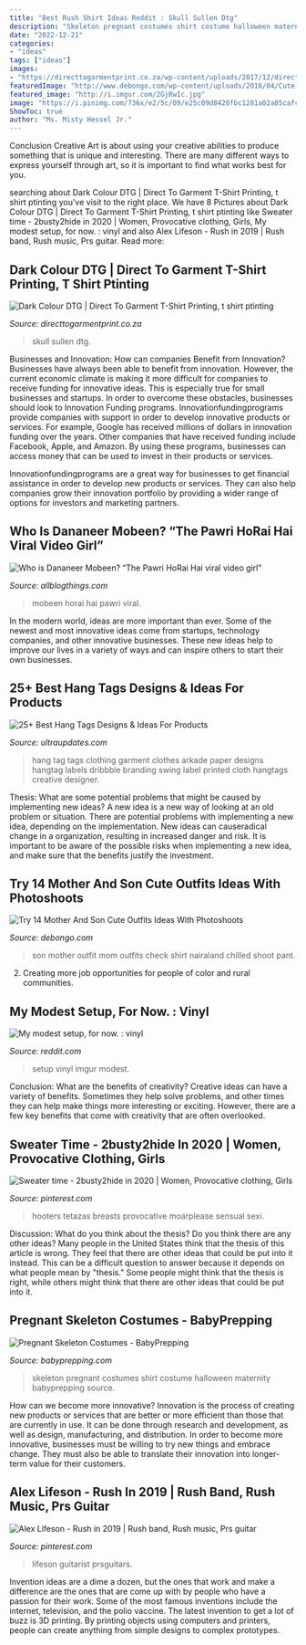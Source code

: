 ```yaml
---
title: "Best Rush Shirt Ideas Reddit : Skull Sullen Dtg"
description: "Skeleton pregnant costumes shirt costume halloween maternity babyprepping source"
date: "2022-12-21"
categories:
- "ideas"
tags: ["ideas"]
images:
- "https://directtogarmentprint.co.za/wp-content/uploads/2017/12/direct-to-garment-51-768x960.jpg"
featuredImage: "http://www.debongo.com/wp-content/uploads/2016/04/Cute-Mother-Son-Outfit-Ideas-5.jpg"
featured_image: "http://i.imgur.com/2GjRwIc.jpg"
image: "https://i.pinimg.com/736x/e2/5c/09/e25c09d8428fbc1281a02a05cafcd511.jpg"
ShowToc: true
author: "Ms. Misty Hessel Jr."
---
```



Conclusion
Creative Art is about using your creative abilities to produce something that is unique and interesting. There are many different ways to express yourself through art, so it is important to find what works best for you.

	

		
searching about Dark Colour DTG | Direct To Garment T-Shirt Printing, t shirt ptinting you've visit to the right place. We have 8 Pictures about Dark Colour DTG | Direct To Garment T-Shirt Printing, t shirt ptinting like Sweater time - 2busty2hide in 2020 | Women, Provocative clothing, Girls, My modest setup, for now. : vinyl and also Alex Lifeson - Rush in 2019 | Rush band, Rush music, Prs guitar. Read more:
		
    
## Dark Colour DTG | Direct To Garment T-Shirt Printing, T Shirt Ptinting

<img loading=lazy src="https://directtogarmentprint.co.za/wp-content/uploads/2017/12/direct-to-garment-51-768x960.jpg" onerror="this.onerror=null;this.src='https://tse2.mm.bing.net/th?id=OIP.5Pf8y-ugcvTWwASmSqWn8QHaJQ&amp;pid=15.1';" alt="Dark Colour DTG | Direct To Garment T-Shirt Printing, t shirt ptinting">

_Source: directtogarmentprint.co.za_

>skull sullen dtg. 

	

Businesses and Innovation: How can companies Benefit from Innovation?
Businesses have always been able to benefit from innovation. However, the current economic climate is making it more difficult for companies to receive funding for innovative ideas. This is especially true for small businesses and startups. In order to overcome these obstacles, businesses should look to Innovation Funding programs.
Innovationfundingprograms provide companies with support in order to develop innovative products or services. For example, Google has received millions of dollars in innovation funding over the years. Other companies that have received funding include Facebook, Apple, and Amazon. By using these programs, businesses can access money that can be used to invest in their products or services.

Innovationfundingprograms are a great way for businesses to get financial assistance in order to develop new products or services. They can also help companies grow their innovation portfolio by providing a wider range of options for investors and marketing partners.

    
## Who Is Dananeer Mobeen? “The Pawri HoRai Hai Viral Video Girl”

<img loading=lazy src="https://1.bp.blogspot.com/-uUiG876LbSs/YCohpKwe71I/AAAAAAAAamg/50zQcQAkjfUqTNA__p3AKTw8O-0hKlfVACLcBGAsYHQ/s16000/12.jpg" onerror="this.onerror=null;this.src='https://tse1.mm.bing.net/th?id=OIP.WYBY_zIDNVB1pe2TBfVWIwHaKl&amp;pid=15.1';" alt="Who is Dananeer Mobeen? “The Pawri HoRai Hai viral video girl”">

_Source: allblogthings.com_

>mobeen horai hai pawri viral. 

	

In the modern world, ideas are more important than ever. Some of the newest and most innovative ideas come from startups, technology companies, and other innovative businesses. These new ideas help to improve our lives in a variety of ways and can inspire others to start their own businesses.

    
## 25+ Best Hang Tags Designs &amp; Ideas For Products

<img loading=lazy src="https://www.ultraupdates.com/wp-content/uploads/2016/08/Arkade-Hang-Tags.jpg" onerror="this.onerror=null;this.src='https://tse2.mm.bing.net/th?id=OIP.Xm1P44Ts1wTslMMklHi3ngHaFj&amp;pid=15.1';" alt="25+ Best Hang Tags Designs &amp; Ideas For Products">

_Source: ultraupdates.com_

>hang tag tags clothing garment clothes arkade paper designs hangtag labels dribbble branding swing label printed cloth hangtags creative designer. 

	

Thesis: What are some potential problems that might be caused by implementing new ideas?
A new idea is a new way of looking at an old problem or situation. There are potential problems with implementing a new idea, depending on the implementation. New ideas can causeradical change in a organization, resulting in increased danger and risk. It is important to be aware of the possible risks when implementing a new idea, and make sure that the benefits justify the investment.

    
## Try 14 Mother And Son Cute Outfits Ideas With Photoshoots

<img loading=lazy src="http://www.debongo.com/wp-content/uploads/2016/04/Cute-Mother-Son-Outfit-Ideas-5.jpg" onerror="this.onerror=null;this.src='https://tse3.mm.bing.net/th?id=OIP.IGqbWUbY0Ezi8hjMoOf97gHaHa&amp;pid=15.1';" alt="Try 14 Mother And Son Cute Outfits Ideas With Photoshoots">

_Source: debongo.com_

>son mother outfit mom outfits check shirt nairaland chilled shoot pant. 

	

2. Creating more job opportunities for people of color and rural communities. 

    
## My Modest Setup, For Now. : Vinyl

<img loading=lazy src="http://i.imgur.com/2GjRwIc.jpg" onerror="this.onerror=null;this.src='https://tse3.mm.bing.net/th?id=OIP.yJW-xy_LurKXYq43jpO5YAHaFi&amp;pid=15.1';" alt="My modest setup, for now. : vinyl">

_Source: reddit.com_

>setup vinyl imgur modest. 

	

Conclusion: What are the benefits of creativity?
Creative ideas can have a variety of benefits. Sometimes they help solve problems, and other times they can help make things more interesting or exciting. However, there are a few key benefits that come with creativity that are often overlooked.

    
## Sweater Time - 2busty2hide In 2020 | Women, Provocative Clothing, Girls

<img loading=lazy src="https://i.pinimg.com/736x/03/7d/c1/037dc100398e4d9cf0ce1154458fab6e.jpg" onerror="this.onerror=null;this.src='https://tse2.mm.bing.net/th?id=OIP.LEyhohMf87dmRCdOSF82AgHaHO&amp;pid=15.1';" alt="Sweater time - 2busty2hide in 2020 | Women, Provocative clothing, Girls">

_Source: pinterest.com_

>hooters tetazas breasts provocative moarplease sensual sexi. 

	

Discussion: What do you think about the thesis? Do you think there are any other ideas?
Many people in the United States think that the thesis of this article is wrong. They feel that there are other ideas that could be put into it instead. This can be a difficult question to answer because it depends on what people mean by "thesis." Some people might think that the thesis is right, while others might think that there are other ideas that could be put into it.

    
## Pregnant Skeleton Costumes - BabyPrepping

<img loading=lazy src="http://www.babyprepping.com/wp-content/uploads/2017/09/pregnant-skeleton-shirt.png" onerror="this.onerror=null;this.src='https://tse1.mm.bing.net/th?id=OIP.EhqeiOI8ONLJjKG68JjK_gAAAA&amp;pid=15.1';" alt="Pregnant Skeleton Costumes - BabyPrepping">

_Source: babyprepping.com_

>skeleton pregnant costumes shirt costume halloween maternity babyprepping source. 

	

How can we become more innovative?
Innovation is the process of creating new products or services that are better or more efficient than those that are currently in use. It can be done through research and development, as well as design, manufacturing, and distribution. In order to become more innovative, businesses must be willing to try new things and embrace change. They must also be able to translate their innovation into longer-term value for their customers.

    
## Alex Lifeson - Rush In 2019 | Rush Band, Rush Music, Prs Guitar

<img loading=lazy src="https://i.pinimg.com/736x/e2/5c/09/e25c09d8428fbc1281a02a05cafcd511.jpg" onerror="this.onerror=null;this.src='https://tse4.mm.bing.net/th?id=OIP.eNXmTFEBzqpG3cLLmhBREQHaKl&amp;pid=15.1';" alt="Alex Lifeson - Rush in 2019 | Rush band, Rush music, Prs guitar">

_Source: pinterest.com_

>lifeson guitarist prsguitars. 

	

Invention ideas are a dime a dozen, but the ones that work and make a difference are the ones that are come up with by people who have a passion for their work. Some of the most famous inventions include the internet, television, and the polio vaccine. The latest invention to get a lot of buzz is 3D printing. By printing objects using computers and printers, people can create anything from simple designs to complex prototypes.

